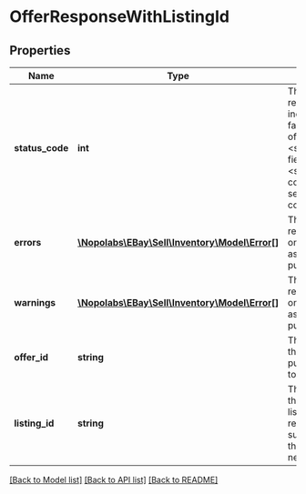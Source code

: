# OfferResponseWithListingId

## Properties
Name | Type | Description | Notes
------------ | ------------- | ------------- | -------------
**status_code** | **int** | The HTTP status code returned in this field indicates the success or failure of publishing the offer specified in the &lt;strong&gt;offerId&lt;/strong&gt; field. See the &lt;strong&gt;HTTP status codes&lt;/strong&gt; table to see which each status code indicates. | [optional] 
**errors** | [**\Nopolabs\EBay\Sell\Inventory\Model\Error[]**](Error.md) | This container will be returned if there were one or more errors associated with publishing the offer. | [optional] 
**warnings** | [**\Nopolabs\EBay\Sell\Inventory\Model\Error[]**](Error.md) | This container will be returned if there were one or more warnings associated with publishing the offer. | [optional] 
**offer_id** | **string** | The unique identifier of the offer that the seller published (or attempted to publish). | [optional] 
**listing_id** | **string** | The unique identifier of the newly-created eBay listing. This field is only returned if the seller successfully published the offer and created the new eBay listing. | [optional] 

[[Back to Model list]](../README.md#documentation-for-models) [[Back to API list]](../README.md#documentation-for-api-endpoints) [[Back to README]](../README.md)


